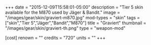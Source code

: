 +++
date = "2015-12-09T15:58:01-05:00"
description = "Tier 5 skin available for the M870 used by Jäger & Bandit."
image = "/images/gear/skin/graviert-m870.jpg"
mod-types = "skin"
tags = ["skin","Tier 5","Jäger","Bandit","M870"]
title = "Graviert"
thumbnail = "/images/gear/skin/graviert-th.png"
type = "weapon-mod"

[cost]
  renown = ""
  credits = "720"
  units = ""
+++
